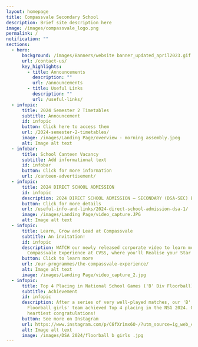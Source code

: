 ```yaml
---
layout: homepage
title: Compassvale Secondary School
description: Brief site description here
image: /images/compassvale_logo.png
permalink: /
notification: ""
sections:
  - hero:
      background: /images/Banners/website banner_updated_april2023.gif
      url: /contact-us/
      key_highlights:
        - title: Announcements
          description: ""
          url: /announcements
        - title: Useful Links
          description: ""
          url: /useful-links/
  - infopic:
      title: 2024 Semester 2 Timetables
      subtitle: Announcement
      id: infopic
      button: Click here to access them
      url: /2024-semester-2-timetables/
      image: /images/Landing Page/overview - morning assembly.jpeg
      alt: Image alt text
  - infobar:
      title: School Canteen Vacancy
      subtitle: Add informational text
      id: infobar
      button: Click for more information
      url: /canteen-advertisement/
  - infopic:
      title: 2024 DIRECT SCHOOL ADMISSION
      id: infopic
      description: 2024 DIRECT SCHOOL ADMISSION – SECONDARY (DSA-SEC) EXERCISE
      button: Click for more details
      url: /useful-info-and-links/2024-direct-school-admission-dsa-1/
      image: /images/Landing Page/video_capture.JPG
      alt: Image alt text
  - infopic:
      title: Learn, Grow and Lead at Compassvale
      subtitle: An invitation!
      id: infopic
      description: WATCH our newly released corporate video to learn more about The
        Compassvale Experience at CVSS, where you'll Realise your Star Within.
      button: Click to learn more
      url: /our-programmes/the-compassvale-experience/
      alt: Image alt text
      image: /images/Landing Page/video_capture_2.jpg
  - infopic:
      title: Top 4 Placing in National School Games ('B' Div Floorball)
      subtitle: Achievement
      id: infopic
      description: After a series of very well-played matches, our 'B' Division
        Floorball girls' team achieved Top 4 placing in the NSG 2024. Our
        heartiest congratulations!
      button: See more on Instagram
      url: https://www.instagram.com/p/C6fXr1mx6O-/?utm_source=ig_web_copy_link&igsh=MzRlODBiNWFlZA==
      alt: Image alt text
      image: /images/DSA 2024/floorball b girls .jpg
---
```

